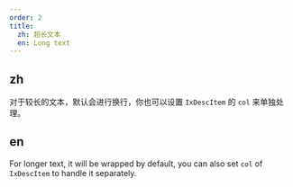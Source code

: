 ```yaml
---
order: 2
title:
  zh: 超长文本
  en: Long text
---
```


## zh

对于较长的文本，默认会进行换行，你也可以设置 `IxDescItem` 的 `col` 来单独处理。

## en

For longer text, it will be wrapped by default, you can also set `col` of `IxDescItem` to handle it separately.
